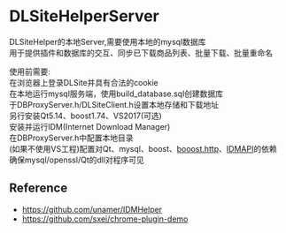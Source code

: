 # DLSiteHelperServer  
DLSiteHelper的本地Server,需要使用本地的mysql数据库  
用于提供插件和数据库的交互、同步已下载商品列表、批量下载、批量重命名  


使用前需要:  
在浏览器上登录DLSite并具有合法的cookie  
在本地运行mysql服务端，使用build_database.sql创建数据库  
于DBProxyServer.h/DLSiteClient.h设置本地存储和下载地址  
另行安装Qt5.14、boost1.74、VS2017(可选)  
安装并运行IDM(Internet Download Manager)  
在DBProxyServer.h中配置本地目录  
(如果不使用VS工程)配置对Qt、mysql、boost、[booost.http](https://github.com/BoostGSoC14/boost.http)、[IDMAPI](http://www.internetdownloadmanager.com/support/idm_api.html)的依赖  
确保mysql/openssl/Qt的dll对程序可见  
  
## Reference  
  
* https://github.com/unamer/IDMHelper  
* https://github.com/sxei/chrome-plugin-demo  